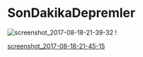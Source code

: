 # SonDakikaDepremler
![screenshot_2017-08-18-21-39-32](https://user-images.githubusercontent.com/11810774/29473193-86c510ae-845f-11e7-80c7-88cf5feaa6f8.png) !

[screenshot_2017-08-18-21-45-15](https://user-images.githubusercontent.com/11810774/29473200-91d476a6-845f-11e7-9ab8-17f5ad2e617a.png)





